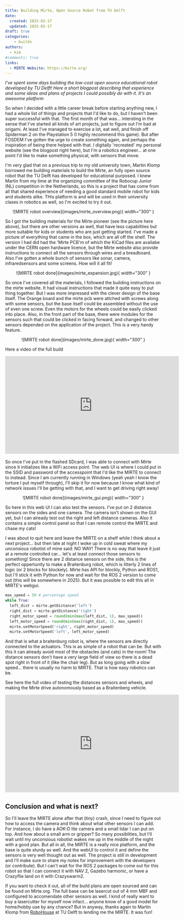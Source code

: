```yaml
---
title: Building Mirte, Open Source Robot from TU Delft
date:
  created: 2025-02-17
  updated: 2025-02-17
draft: true
categories: 
    - builds
authors:
  - kim
#comments: true
links:
  - MIRTE Website: https://mirte.org/
---
```


_I've spent some days building the low-cost open source educational robot developed by TU Delft! Here a short blogpost describing that experience and some ideas and plans of projects I could possibly do with it. It's an awesome platform_

<!-- more -->

So when I decided with a little career break before starting anything new, I had a whole list of things and projects that I'd like to do, but I haven't been super successful with that.
The first month of that was... intersting in the sense that I've started all kinds of art projects, just to figure out I'm bad at origami.
At least I've managed to exercise a lot, eat well, and finish off Spiderman 2 on the Playstation 5 (I highly recommend this game).
But after FOSDEM I've gotten the urge to create something again, and perhaps the inspiration of being there helped with that.
I digitally 'recreated' my personal website (see the blogpost right here), but I'm a robotics engineer... at one point I'd like to make something physical, with sensors that move. 

I'm very glad that on a previous trip to my old university town, Martin Klomp borrowed me building materials to build the Mirte, an fully open source robot that the TU Delft has developed for educational purposed. 
I knew Martin from my time at the organizing committee of the Robocup Junior (NL) competition in the Netherlands, so this is a project that has come from all that shared experience of needing a good standard mobile robot for kids and students alike.
THis platform is and will be used in their university clases in robotics as well, so I'm excited to try it out.

<center>![MIRTE robot overview](images/mirte_overview.png){ width="300" }</center>

So I got the building materials for the Mirte pioneer (see the picture here above), but there are other versions as well, that have less capabilities but more suitable for kids or students who are just getting started.
I've made a picture of everything that came in the box, which are all off the shelf.
The version I had did had the 'Mirte PCB'm of which the KiCad files are availabe under the CERN open hardware licence, but the Mirte website also provide instructions to connect all the sensors through wires and a breadboard. Also I've gotten a whole bunch of sensors like sonar, camera, infraredsensors and some screens. How will it all fit!

<center>![MIRTE robot done](images/mirte_expansion.jpg){ width="300" }</center>


So once I've covered all the materials, I followed the building instructions on the mirte website.
It had visual instructions that made it quite easy to put thing together. But I was more impressed with the clever design of the base itself.
The Orange board and the mirte pcb were attched with screws along with some sensors, but the base itself could be assembled without the use of even one screw.
Even the motors for the wheels could be easily clicked into place.
Also, in the front part of the base, there were modules for the sensors such that could be clicked in facing forward, and changed to other sensors depended on the application of the project.
This is a very handy feature.

<center>![MIRTE robot done](images/mirte_done.jpg){ width="300" }</center>


Here a video of the full build

<center><iframe width="560" height="315" src="https://www.youtube.com/embed/JcqcggjcqF8?si=GLnWwj4mbfMycYdx" title="YouTube video player" frameborder="0" allow="accelerometer; autoplay; clipboard-write; encrypted-media; gyroscope; picture-in-picture; web-share" referrerpolicy="strict-origin-when-cross-origin" allowfullscreen></iframe></center>


So once I've put in the flashed SDcard, I was able to connect with Mirte since it initializes like a WiFi access point. The web UI is where I could put in the SSID and password of the accesspoint that I'd like the MIRTE to connect to instead. Since I am currently running in Windows (yeah yeah I know the torture I put myself through), I'll skip it for now because I know what kind of network issues I'll be getting with that, and I want to get driving right away! 

<center>![MIRTE robot done](images/mirte_gui.png){ width="300" }</center>



So here in this web UI I can also test the sensors. I've put on 2 distance sensors on the sides and one camera. The camera isn't shown on the GUI yet, but I can already test out the right and left distance cameras. Also it contains a simple control panel so that I can remote control the MIRTE and chase my cats!


I was about to quit here and leave the MIRTE on a shelf while I think about a next project... but then late at night I woke up in cold sweat where my unconsious robotist of mine said: NO WAY! There is no way that leave it just at a remote controlled car... let's at least connect those sensors to something! Since there are 2 distance sensors on the side, this is the perfect oppertunity to make a Braitenburg robot, which is litterly 2 lines of logic (or 2 blocks for blockely). 
Mirte has API for blockly, Python and ROS1, but I'll stick it with Python for now and wait for the ROS 2 version to come out (this will be somewhere in 2025).
But it was possible to edit this all in MIRTE's webgui.

```python
max_speed = 50 # percentage speed
while True:
  left_dist = mirte.getDistance('left')
  right_dist = mirte.getDistance('right')
  right_motor_speed = round(min(max(left_dist, 1), max_speed))
  left_motor_speed = round(min(max(right_dist, 1), max_speed))
  mirte.setMotorSpeed('right', right_motor_speed)
  mirte.setMotorSpeed('left', left_motor_speed)
```

And that is what a braitenburg robot is, where the sensors are directly connected to the actuators. 
This is as simple of a robot that can be.
But with this it can already avoid most of the obstacles (and cats) in the room!
The distance sensors don't have a very large field of view so there is a dead spot right in front of it (like the chair leg).
But as long going with a slow speed... there is usually no harm to MIRTE.
That is how easy robotics can be.

See here the full video of testing the distances sensors and wheels, and making the Mirte drive autonomously based as a Braitenberg vehicle.

<iframe width="560" height="315" src="https://www.youtube.com/embed/CBb7-vnnBmc?si=iLKSgSTNvPmbG5Hd" title="YouTube video player" frameborder="0" allow="accelerometer; autoplay; clipboard-write; encrypted-media; gyroscope; picture-in-picture; web-share" referrerpolicy="strict-origin-when-cross-origin" allowfullscreen></iframe>

## Conclusion and what is next?

So I'll leave the MIRTE alone after that (tiny) crash, since I need to figure out how to access the camera and think about what other sensors I can add.
For instance, I do have a AOK-D lite camera and a small lidar I can put on top.
And how about a small arm or gripper?
So many possiblities, but I'll wait until my unconsious robotist wakes me up in the middle of the night with a good plan.
But all in all, the MIRTE is a really nice platform, and the base is quite sturdy as well. 
And the webUI to control it and define the sensors is very well thought out as well.
The project is still in development and I'll make sure to share my notes for improvement with the developers (or contribute).
But I can't wait for the ROS 2 packages to come out for this robot so that I can connect it with NAV 2, Gazebo harmonic, or have a Crazyflie land on it with Crazyswarm2.


If you want to check it out, all of the build plans are open sourced and can be found on Mirte.org. 
The full base can be lasercut out of 4 mm MBF and configured to accomendate other sensors as well. 
I kind of really want to buy a lasercutter for myself now infact... anyone know of a good model for home/hobby use by any chance?
But in anyway, thanks again to Martin Klomp from [RoboHouse](https://robohouse.nl/) at TU Delft to lending me the MIRTE. It was fun!
